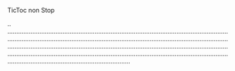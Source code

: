TicToc non Stop

..
.....................................................................................................................................................................................................................................................................................................................................................................................................................................................................................................................................................................................